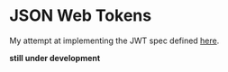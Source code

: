 # JSON Web Tokens

My attempt at implementing the JWT spec defined [here](https://tools.ietf.org/html/rfc7519#ref-JWS).

**still under development**